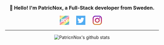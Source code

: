 <h3 align="center">👋 Hello! I'm PatricNox, a Full-Stack developer from Sweden.</h3>
<p align='center'>
    <a href="https://dev.to/patricnox"><img height="30" src="https://github.com/PatricNox/PatricNox/blob/main/icon/dev.png?raw=true"></a>&nbsp;&nbsp; &nbsp;&nbsp;
    <a href="https://twitter.com/patricnox"><img height="30" src="https://github.com/PatricNox/PatricNox/blob/main/icon/twitter.png?raw=true"></a>&nbsp;&nbsp; &nbsp;&nbsp;
    <a href="https://instagram.com/patricnox"><img height="30" src="https://github.com/PatricNox/PatricNox/blob/main/icon/instagram.jpg?raw=true"></a>&nbsp;&nbsp;
</p>

---

<div align='center'>

![PatricnNox's github stats](https://github-readme-stats.vercel.app/api?username=patricnox&show_icons=true)

</div>
